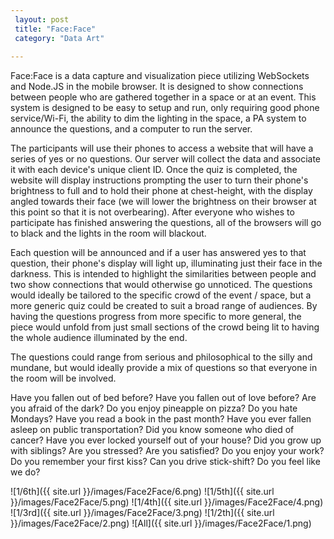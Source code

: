 ```yaml
---
 layout: post
 title: "Face:Face"
 category: "Data Art"
 
---
```


Face:Face is a data capture and visualization piece utilizing WebSockets and Node.JS in the mobile browser. It is designed to show connections between people who are gathered together in a space or at an event. This system is designed to be easy to setup and run, only requiring good phone service/Wi-Fi, the ability to dim the lighting in the space, a PA system to announce the questions, and a computer to run the server.

The participants will use their phones to access a website that will have a series of yes or no questions. Our server will collect the data and associate it with each device's unique client ID. Once the quiz is completed, the website will display instructions prompting the user to turn their phone's brightness to full and to hold their phone at chest-height, with the display angled towards their face (we will lower the brightness on their browser at this point so that it is not overbearing). After everyone who wishes to participate has finished answering the questions, all of the browsers will go to black and the lights in the room will blackout. 

Each question will be announced and if a user has answered yes to that question, their phone's display will light up, illuminating just their face in the darkness. This is intended to highlight the similarities between people and two show connections that would otherwise go unnoticed. The questions would ideally be tailored to the specific crowd of the event / space, but a more generic quiz could be created to suit a broad range of audiences. By having the questions progress from more specific to more general, the piece would unfold from just small sections of the crowd being lit to having the whole audience illuminated by the end. 

The questions could range from serious and philosophical to the silly and mundane, but would ideally provide a mix of questions so that everyone in the room will be involved. 


Have you fallen out of bed before?
Have you fallen out of love before? 
Are you afraid of the dark?
Do you enjoy pineapple on pizza?
Do you hate Mondays?
Have you read a book in the past month? 
Have you ever fallen asleep on public transportation?
Did you know someone who died of cancer?
Have you ever locked yourself out of your house?
Did you grow up with siblings? 
Are you stressed?
Are you satisfied? 
Do you enjoy your work? 
Do you remember your first kiss?
Can you drive stick-shift?
Do you feel like we do?

![1/6th]({{ site.url }}/images/Face2Face/6.png)
![1/5th]({{ site.url }}/images/Face2Face/5.png)
![1/4th]({{ site.url }}/images/Face2Face/4.png)
![1/3rd]({{ site.url }}/images/Face2Face/3.png)
![1/2th]({{ site.url }}/images/Face2Face/2.png)
![All]({{ site.url }}/images/Face2Face/1.png)






